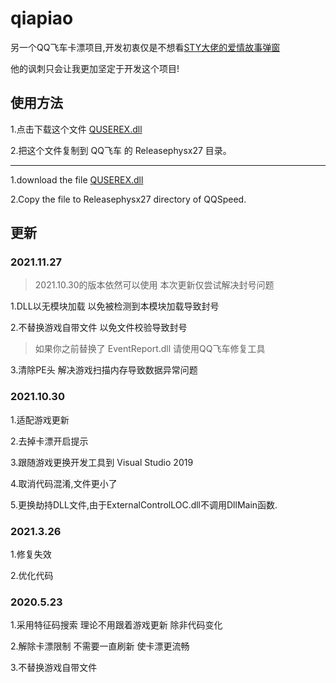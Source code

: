 # qiapiao
另一个QQ飞车卡漂项目,开发初衷仅是不想看[STY大佬的爱情故事弹窗](https://github.com/StyGame/kapiao)

他的讽刺只会让我更加坚定于开发这个项目!

## 使用方法
1.点击下载这个文件 [QUSEREX.dll](https://github.com/qiabug/qiapiao/raw/main/QUSEREX.dll)

2.把这个文件复制到 QQ飞车 的 Releasephysx27 目录。

----
1.download the file [QUSEREX.dll](https://github.com/qiabug/qiapiao/raw/main/QUSEREX.dll)

2.Copy the file to Releasephysx27 directory of QQSpeed.

## 更新
### 2021.11.27
>  2021.10.30的版本依然可以使用 本次更新仅尝试解决封号问题

1.DLL以无模块加载 以免被检测到本模块加载导致封号

2.不替换游戏自带文件 以免文件校验导致封号
>  如果你之前替换了 EventReport.dll 请使用QQ飞车修复工具

3.清除PE头 解决游戏扫描内存导致数据异常问题

### 2021.10.30
1.适配游戏更新

2.去掉卡漂开启提示

3.跟随游戏更换开发工具到 Visual Studio 2019

4.取消代码混淆,文件更小了

5.更换劫持DLL文件,由于ExternalControlLOC.dll不调用DllMain函数.

### 2021.3.26
1.修复失效

2.优化代码

### 2020.5.23
1.采用特征码搜索 理论不用跟着游戏更新 除非代码变化

2.解除卡漂限制 不需要一直刷新 使卡漂更流畅

3.不替换游戏自带文件
